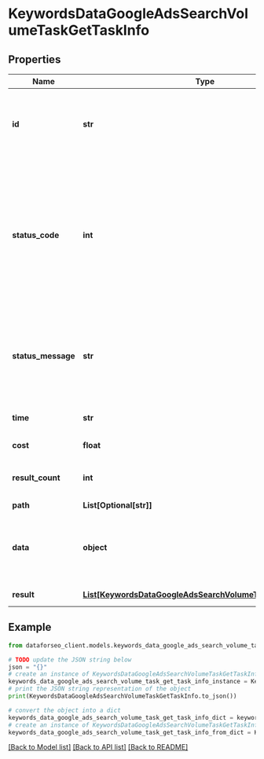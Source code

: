 # KeywordsDataGoogleAdsSearchVolumeTaskGetTaskInfo


## Properties

Name | Type | Description | Notes
------------ | ------------- | ------------- | -------------
**id** | **str** | task identifier unique task identifier in our system in the UUID format | [optional] 
**status_code** | **int** | status code of the task generated by DataForSEO, can be within the following range: 10000-60000 you can find the full list of the response codes here | [optional] 
**status_message** | **str** | informational message of the task you can find the full list of general informational messages here | [optional] 
**time** | **str** | execution time, seconds | [optional] 
**cost** | **float** | total tasks cost, USD | [optional] 
**result_count** | **int** | number of elements in the result array | [optional] 
**path** | **List[Optional[str]]** | URL path | [optional] 
**data** | **object** | contains the same parameters that you specified in the POST request | [optional] 
**result** | [**List[KeywordsDataGoogleAdsSearchVolumeTaskGetResultInfo]**](KeywordsDataGoogleAdsSearchVolumeTaskGetResultInfo.md) | array of results | [optional] 

## Example

```python
from dataforseo_client.models.keywords_data_google_ads_search_volume_task_get_task_info import KeywordsDataGoogleAdsSearchVolumeTaskGetTaskInfo

# TODO update the JSON string below
json = "{}"
# create an instance of KeywordsDataGoogleAdsSearchVolumeTaskGetTaskInfo from a JSON string
keywords_data_google_ads_search_volume_task_get_task_info_instance = KeywordsDataGoogleAdsSearchVolumeTaskGetTaskInfo.from_json(json)
# print the JSON string representation of the object
print(KeywordsDataGoogleAdsSearchVolumeTaskGetTaskInfo.to_json())

# convert the object into a dict
keywords_data_google_ads_search_volume_task_get_task_info_dict = keywords_data_google_ads_search_volume_task_get_task_info_instance.to_dict()
# create an instance of KeywordsDataGoogleAdsSearchVolumeTaskGetTaskInfo from a dict
keywords_data_google_ads_search_volume_task_get_task_info_from_dict = KeywordsDataGoogleAdsSearchVolumeTaskGetTaskInfo.from_dict(keywords_data_google_ads_search_volume_task_get_task_info_dict)
```
[[Back to Model list]](../README.md#documentation-for-models) [[Back to API list]](../README.md#documentation-for-api-endpoints) [[Back to README]](../README.md)


